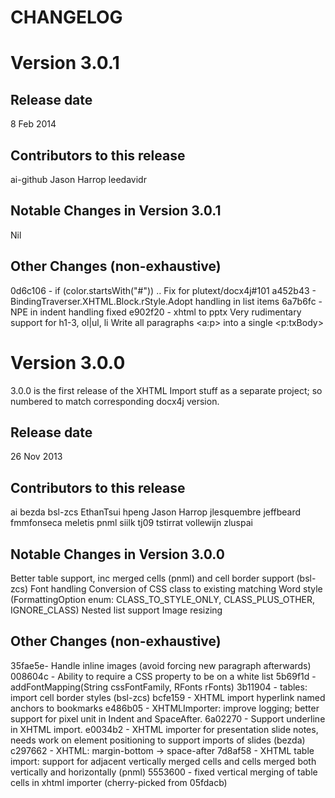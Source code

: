 CHANGELOG
=========


Version 3.0.1
=============


Release date
------------

8 Feb 2014

Contributors to this release
----------------------------

ai-github
Jason Harrop
leedavidr 


Notable Changes in Version 3.0.1
---------------------------------

Nil

Other Changes (non-exhaustive)
------------------------------

0d6c106 - if (color.startsWith("#")) .. Fix for plutext/docx4j#101
a452b43 - BindingTraverser.XHTML.Block.rStyle.Adopt handling in list items
6a7b6fc - NPE in indent handling fixed
e902f20 - xhtml to pptx
			Very rudimentary support for h1-3, ol|ul, li
			Write all paragraphs <a:p> into a single <p:txBody>


Version 3.0.0
=============

3.0.0 is the first release of the XHTML Import stuff as a separate project; 
so numbered to match corresponding docx4j version.


Release date
------------

26 Nov 2013

Contributors to this release
----------------------------

ai
bezda
bsl-zcs
EthanTsui
hpeng
Jason Harrop
jlesquembre
jeffbeard
fmmfonseca
meletis
pnml
siilk
tj09
tstirrat
vollewijn
zluspai


Notable Changes in Version 3.0.0
---------------------------------

Better table support, inc merged cells (pnml) and cell border support (bsl-zcs)
Font handling
Conversion of CSS class to existing matching  Word style (FormattingOption enum: CLASS_TO_STYLE_ONLY, CLASS_PLUS_OTHER, IGNORE_CLASS) 
Nested list support
Image resizing
 

Other Changes (non-exhaustive)
------------------------------

35fae5e- Handle inline images (avoid forcing new paragraph afterwards)
008604c - Ability to require a CSS property to be on a white list 
5b69f1d - addFontMapping(String cssFontFamily, RFonts rFonts) 
3b11904 - tables: import cell border styles (bsl-zcs) 
bcfe159 - XHTML import hyperlink named anchors to bookmarks 
e486b05 - XHTMLImporter: improve logging; better support for pixel unit in Indent and SpaceAfter. 
6a02270 - Support underline in XHTML import. 
e0034b2 - XHTML importer for presentation slide notes, needs work on element positioning to support imports of slides (bezda)
c297662 - XHTML: margin-bottom -> space-after
7d8af58 - XHTML table import: support for adjacent vertically merged cells and cells merged both vertically and horizontally (pnml)
5553600 - fixed vertical merging of table cells in xhtml importer (cherry-picked from 05fdacb)
